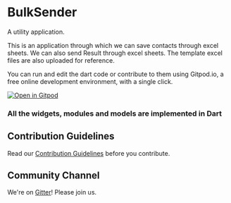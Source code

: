 # BulkSender

A utility application.

This is an application through which we can save contacts through excel sheets. We can also send Result through excel sheets.
The template excel files are also uploaded for reference.

You can run and edit the dart code or contribute to them using Gitpod.io, a free online development environment, with a single click.

[![Open in Gitpod](https://gitpod.io/button/open-in-gitpod.svg)](https://gitpod.io/#https://github.com/arghyabandyopadhyay/BulkSender)

### All the widgets, modules and models are implemented in Dart

## Contribution Guidelines

Read our [Contribution Guidelines](CONTRIBUTING.md) before you contribute.

## Community Channel

We're on [Gitter](https://gitter.im/arghyabandyopadhyay/community)! Please join us.


